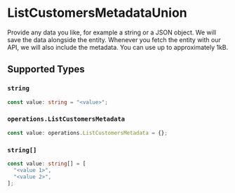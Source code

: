 # ListCustomersMetadataUnion

Provide any data you like, for example a string or a JSON object. We will save the data alongside the entity. Whenever you fetch the entity with our API, we will also include the metadata. You can use up to approximately 1kB.


## Supported Types

### `string`

```typescript
const value: string = "<value>";
```

### `operations.ListCustomersMetadata`

```typescript
const value: operations.ListCustomersMetadata = {};
```

### `string[]`

```typescript
const value: string[] = [
  "<value 1>",
  "<value 2>",
];
```


